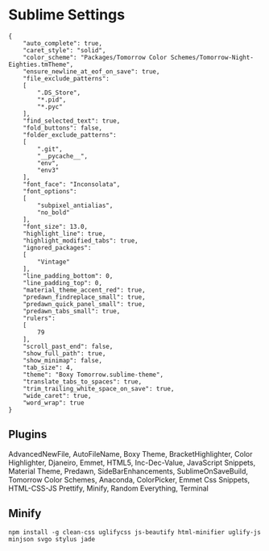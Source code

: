 # Sublime Settings
    {
        "auto_complete": true,
        "caret_style": "solid",
        "color_scheme": "Packages/Tomorrow Color Schemes/Tomorrow-Night-Eighties.tmTheme",
        "ensure_newline_at_eof_on_save": true,
        "file_exclude_patterns":
        [
            ".DS_Store",
            "*.pid",
            "*.pyc"
        ],
        "find_selected_text": true,
        "fold_buttons": false,
        "folder_exclude_patterns":
        [
            ".git",
            "__pycache__",
            "env",
            "env3"
        ],
        "font_face": "Inconsolata",
        "font_options":
        [
            "subpixel_antialias",
            "no_bold"
        ],
        "font_size": 13.0,
        "highlight_line": true,
        "highlight_modified_tabs": true,
        "ignored_packages":
        [
            "Vintage"
        ],
        "line_padding_bottom": 0,
        "line_padding_top": 0,
        "material_theme_accent_red": true,
        "predawn_findreplace_small": true,
        "predawn_quick_panel_small": true,
        "predawn_tabs_small": true,
        "rulers":
        [
            79
        ],
        "scroll_past_end": false,
        "show_full_path": true,
        "show_minimap": false,
        "tab_size": 4,
        "theme": "Boxy Tomorrow.sublime-theme",
        "translate_tabs_to_spaces": true,
        "trim_trailing_white_space_on_save": true,
        "wide_caret": true,
        "word_wrap": true
    }
## Plugins
AdvancedNewFile, AutoFileName, Boxy Theme, BracketHighlighter, Color Highlighter, Djaneiro, Emmet, HTML5, Inc-Dec-Value, JavaScript Snippets, Material Theme, Predawn, SideBarEnhancements, SublimeOnSaveBuild, Tomorrow Color Schemes, Anaconda, ColorPicker, Emmet Css Snippets, HTML-CSS-JS Prettify, Minify, Random Everything, Terminal

## Minify
    npm install -g clean-css uglifycss js-beautify html-minifier uglify-js minjson svgo stylus jade
